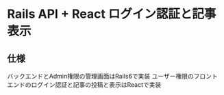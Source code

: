 # Rails API + React ログイン認証と記事表示
## 仕様
バックエンドとAdmin権限の管理画面はRails6で実装
ユーザー権限のフロントエンドのログイン認証と記事の投稿と表示はReactで実装
